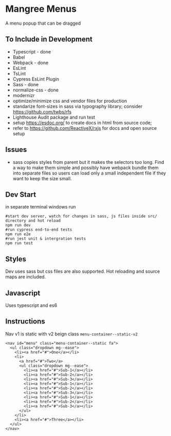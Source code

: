 # Mangree Menus

A menu popup that can be dragged

## To Include in Development

- Typescript - done
- Babel
- Webpack - done
- EsLint
- TsLint
- Cypress EsLint Plugin
- Sass - done
- normalize-css - done
- modernizr
- optimize/minimize css and vendor files for production
- standarize font-sizes in sass via typography library; consider https://github.com/twbs/rfs
- Lighthouse Audit package and run test
- setup https://esdoc.org/ to create docs in html from source code; 
- refer to https://github.com/ReactiveX/rxjs for docs and open source setup

## Issues

- sass copies styles from parent but it makes the selectors too long. Find a way to make them simple and possibly have webpack bundle them into separate files so users can load only a small independent file if they want to keep the size small.

## Dev Start

in separate terminal windows run

```
#start dev server, watch for changes in sass, js files inside src/ directory and hot reload
npm run dev
#run cypress end-to-end tests
npm run e2e
#run jest unit & intergration tests
npm run test
```

## Styles

Dev uses sass but css files are also supported. Hot reloading and source maps are included.

## Javascript

Uses typescript and es6

## Instructions

Nav v1 is static with v2 beign class `menu-container--static-v2`

```
<nav id="menu" class="menu-container--static fa">
  <ul class="dropdown mg--ease">
    <li><a href="#">One</a></li>
    <li>
      <a href="#">Two</a>
      <ul class="dropdown mg--ease">
        <li><a href="#">Sub-1</a></li>
        <li><a href="#">Sub-2</a></li>
        <li><a href="#">Sub-3</a></li>
        <li><a href="#">Sub-1</a></li>
        <li><a href="#">Sub-2</a></li>
        <li><a href="#">Sub-3</a></li>
        <li><a href="#">Sub-1</a></li>
        <li><a href="#">Sub-2</a></li>
        <li><a href="#">Sub-3</a></li>
      </ul>
    </li>
    <li><a href="#">Three</a></li>
  </ul>
</nav>
```
